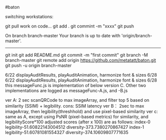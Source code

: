 #baton 

switching workstations:

git pull
work on code...
git add .
git commint -m "xxxx"
git push 

On branch branch-master
Your branch is up to date with 'origin/branch-master'.

-------------------------------
git init
git add README.md
git commit -m "first commit"
git branch -M branch-master
git remote add origin https://github.com/metatatt/baton.git
git push -u origin branch-master



6/22 displayAuditResults, playAuditAnimation, harmonize font & sizes
6/28 6/22 displayAuditResults, playAuditAnimation, harmonize font & sizes
6/28 this messageFunc.js is implementation of below version C. Other two implementations are logged as messageFunc-A.js, and -B.js

ver A: 2 sec scanQRCode to max imageArray, and filter top 5 based on similarity (SSIM) + legibility. cons: SSIM latency
ver B： 2sec to max imageArray, then legibility(threshhold) and use pixel-based similarity
ver c: same as A, except using PsNR (pixel-based metrics) for similarity, and legibilityScore*100
adjusted scores (after x 100) are as follows: 
index-0 legibility-51.60822143004512 diversity-373.7380270867427
index-1 legibility-51.60781081554327 diversity-374.10609807771635